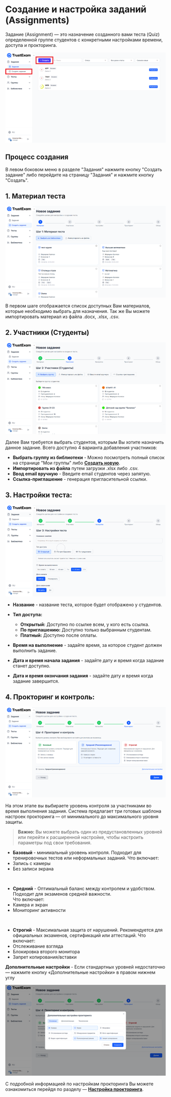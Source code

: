 # Создание и настройка заданий (Assignments)

Задание (Assignment) — это назначение созданного вами теста (Quiz) определенной группе студентов с конкретными настройками времени, доступа и прокторинга.

<p align="center">
<img src="/images/assignments-list.jpg" alt="Новый тест" />
</p>

## Процесс создания

В левом боковом меню в разделе "Задания" нажмите кнопку "Создать задание" либо перейдите на страницу "Задания" и нажмите кнопку "Создать".

## 1.  **Материал теста**

<p align="center">
<img src="/images/assignment-create-1.jpg" alt="Материал теста" />
</p>

В первом шаге отображается список доступных Вам материалов, которые необходимо выбрать для назначения. Так же Вы можете импортировать материал из файла .docx, .xlsx, .csv.

## 2.  **Участники (Студенты)**

<p align="center">
<img src="/images/assignment-create-2.jpg" alt="Участники" />
</p>

Далее Вам требуется выбрать студентов, которым Вы хотите назначить данное задание. Всего доступно 4 варианта добавления участников:

- **Выбрать группу из библиотеки** - Можно посмотреть полный список на странице "Мои группы" либо **[Создать новую](manage-classes.md)**.
- **Импортировать из файла** путем загрузки .xlsx либо .csv.
- **Ввод email вручную** - Введите email студентов через запятую.
- **Ссылка-приглашение** - генерация пригласительной ссылки.

## 3.  **Настройки теста:**

<p align="center">
<img src="/images/assignment-create-3.jpg" alt="Настройки" />
</p>

- **Название** - название теста, которое будет отображено у студентов.

- **Тип доступа:**
  - **Открытый:** Доступно по ссылке всем, у кого есть ссылка.
  - **По приглашению:** Доступно только выбранным студентам.
  - **Платный:** Доступно после оплаты.

- **Время на выполнение** - задайте время, за которое студент должен выполнить задание.
- **Дата и время начала задания** - задайте дату и время когда задание станет доступно.
- **Дата и время окончания задания** - задайте дату и время когда задание завершится.

## 4.  **Прокторинг и контроль:**

<p align="center">
<img src="/images/assignment-create-4.jpg" alt="Прокторинг" />
</p>

На этом этапе вы выбираете уровень контроля за участниками во время выполнения задания. Система предлагает три готовых шаблона настроек прокторинга — от минимального до максимального уровня защиты.

> **Важно:** Вы можете выбрать один из предустановленных уровней или перейти к расширенной настройке, чтобы настроить параметры под свои требования.

- **Базовый** - минимальный уровень контроля. Подходит для тренировочных тестов или неформальных заданий.
Что включает:
- Запись с камеры
- Без записи экрана

</br>

- **Средний** - Оптимальный баланс между контролем и удобством. Подходит для экзаменов средней важности.  
Что включает:
- Камера и экран
- Мониторинг активности

</br>
    
- **Строгий** - Максимальная защита от нарушений. Рекомендуется для официальных экзаменов, сертификаций или аттестаций.
Что включает:
- Отслеживание взгляда
- Блокировка второго монитора
- Запрет копирования/вставки

**Дополнительные настройки** - Если стандартных уровней недостаточно — нажмите кнопку «Дополнительные настройки» в правом нижнем углу

<p align="center">
<img src="/images/assignment-create-4-1.jpg" alt="Новый тест" />
</p>

С подробной информацией по настройкам прокторинга Вы можете ознакомиться перейдя по разделу — **[Настройка прокторинга](proctoring-settings.md)**.